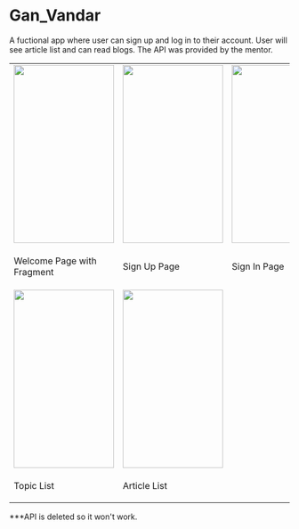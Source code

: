 # Gan_Vandar
A fuctional app where user can sign up and log in to their account. User will see article list and can read blogs. The API was provided by the mentor. <br>
<table>
<tr>
<td><img src="https://user-images.githubusercontent.com/57865985/190491358-84cb8f2e-9114-4574-bf88-b85856b1a80d.png" width=180 height=320></td>


<td><img src="https://user-images.githubusercontent.com/57865985/190491374-84800498-1cf3-4039-9233-f2f13a6396be.png" width=180 height=320></td>
<td><img src="https://user-images.githubusercontent.com/57865985/190491378-50ce88b6-aba5-4b9f-a60d-dcd3396e83d9.png" width=180 height=320></td>
</tr>
<tr>
  <td><p>Welcome Page with Fragment</p></td>
<td><p>Sign Up Page</p></td>
<td><p>Sign In Page</p></td>
  </tr>
<tr>
<td><img src="https://user-images.githubusercontent.com/57865985/190491348-f8a57655-8da6-4836-a73b-93aaba09ec0a.png" width=180 height=320></td>
<td><img src="https://user-images.githubusercontent.com/57865985/190491388-48431ddb-5ff9-47d9-b4de-06612a92bca4.png" width=180 height=320></td>
</tr>
<tr>

<td><p>Topic List</p></td>
<td><p>Article List</p></td>
</tr>
</table>

***API is deleted so it won't work.
